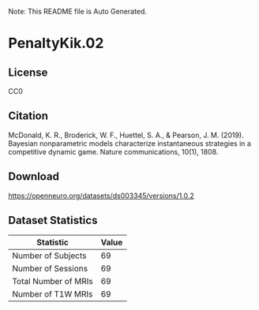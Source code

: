 Note: This README file is Auto Generated.

# PenaltyKik.02

## License

CC0

## Citation

McDonald, K. R., Broderick, W. F., Huettel, S. A., & Pearson, J. M. (2019). Bayesian nonparametric models characterize instantaneous strategies in a competitive dynamic game. Nature communications, 10(1), 1808.

## Download

https://openneuro.org/datasets/ds003345/versions/1.0.2

## Dataset Statistics

| Statistic | Value |
| --- | --- |
| Number of Subjects | 69 |
| Number of Sessions | 69 |
| Total Number of MRIs | 69 |
| Number of T1W MRIs | 69 |


